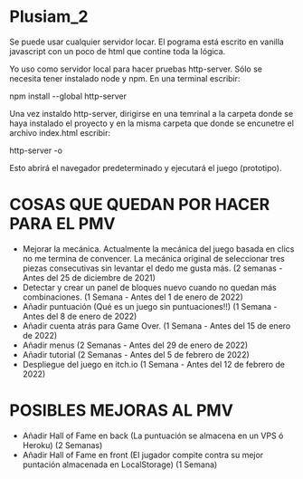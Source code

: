 # Plusiam_2

Se puede usar cualquier servidor locar. El pograma está escrito en vanilla javascript con un poco de html que contine toda la lógica.

Yo uso como servidor local para hacer pruebas http-server. Sólo se necesita tener instalado node y npm. En una terminal escribir:

npm install --global http-server

Una vez instaldo http-server, dirigirse en una temrinal a la carpeta donde se haya instalado el proyecto y en la misma carpeta que donde se encunetre el archivo index.html escribir:

http-server -o

Esto abrirá el navegador predeterminado y ejecutará el juego (prototipo).

# COSAS QUE QUEDAN POR HACER PARA EL PMV

- Mejorar la mecánica. Actualmente la mecánica del juego basada en clics no me termina de convencer. La mecánica original de seleccionar tres piezas consecutivas sin levantar el dedo me gusta más. (2 semanas - Antes del 25 de diciembre de 2021)
- Detectar y crear un panel de bloques nuevo cuando no quedan más combinaciones. (1 Semana - Antes del 1 de enero de 2022)
- Añadir puntuación (Qué es un juego sin puntuaciones!!) (1 Semana - Antes del 8 de enero de 2022)
- Añadir cuenta atrás para Game Over. (1 Semana - Antes del 15 de enero de 2022)
- Añadir menus (2 Semanas - Antes del 29 de enero de 2022)
- Añadir tutorial (2 Semanas - Antes del 5 de febrero de 2022)
- Despliegue del juego en itch.io (1 Semana - Antes del 12 de febrero de 2022)

# POSIBLES MEJORAS AL PMV

- Añadir Hall of Fame en back (La puntuación se almacena en un VPS ó Heroku) (2 Semanas)
- Añadir Hall of Fame en front (El jugador compite contra su mejor puntación almacenada en LocalStorage) (1 Semana)
